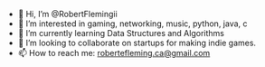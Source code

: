 - 👋 Hi, I’m @RobertFlemingii
- 👀 I’m interested in gaming, networking, music, python, java, c
- 🌱 I’m currently learning Data Structures and Algorithms
- 💞️ I’m looking to collaborate on startups for making indie games.
- 📫 How to reach me: robertefleming.ca@gmail.com

<!---
RobertFlemingii/RobertFlemingii is a ✨ special ✨ repository because its `README.md` (this file) appears on your GitHub profile.
You can click the Preview link to take a look at your changes.
--->
